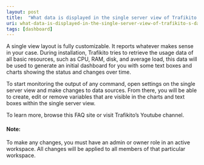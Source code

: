 ```yaml
---
layout: post
title:  "What data is displayed in the single server view of Trafikito’s dashboard?"
uri: what-data-is-displayed-in-the-single-server-view-of-trafikito-s-dashboard
tags: [dashboard]
---
```


<p>
    A single view layout is fully customizable. It reports whatever makes sense in your case. During installation,
    Trafikito tries to retrieve the usage data of all basic resources, such as <span class="t-code">CPU</span>, <span
        class="t-code">RAM</span>, <span class="t-code">disk</span>, and <span class="t-code">average load</span>, this
    data will be used to generate an initial dashboard for you with some text boxes and charts showing the status and
    changes over time.
</p>

<!--more-->

<p>
    To start monitoring the output of any command, open settings on the single server view and make changes to data
    sources. From there, you will be able to create, edit or remove variables that are visible in the charts and text
    boxes within the single server view.
</p>

<p>
    To learn more, browse this FAQ site or visit Trafikito’s Youtube channel.
</p>

<!-- todo add links  -->

<h4>Note:</h4>
<p>
    To make any changes, you must have an admin or owner role in an active workspace. All changes will be applied to all
    members of that particular workspace.
</p>
